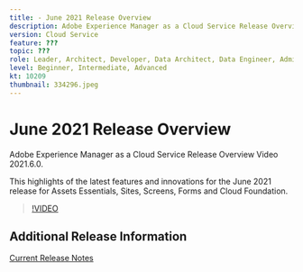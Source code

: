 ```yaml
---
title: - June 2021 Release Overview
description: Adobe Experience Manager as a Cloud Service Release Overview Video 2021.6.0.
version: Cloud Service
feature: ???
topic: ???
role: Leader, Architect, Developer, Data Architect, Data Engineer, Admin, User
level: Beginner, Intermediate, Advanced
kt: 10209
thumbnail: 334296.jpeg
---
```


# June 2021 Release Overview

Adobe Experience Manager as a Cloud Service Release Overview Video 2021.6.0.

This highlights of the latest features and innovations for the June 2021 release for Assets Essentials, Sites, Screens, Forms and Cloud Foundation.

>[!VIDEO](https://video.tv.adobe.com/v/334296/?quality=12&learn=on)

## Additional Release Information
[Current Release Notes](https://experienceleague.adobe.com/docs/experience-manager-cloud-service/content/release-notes/home.html)

